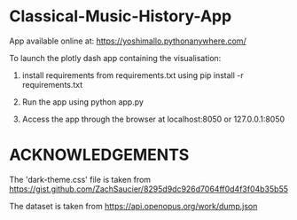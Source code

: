 # Classical-Music-History-App

App available online at: https://yoshimallo.pythonanywhere.com/

To launch the plotly dash app containing the visualisation:

1. install requirements from requirements.txt using
	pip install -r requirements.txt

2. Run the app using
	python app.py
	
3. Access the app through the browser at
	localhost:8050 or 127.0.0.1:8050
  
# ACKNOWLEDGEMENTS

The 'dark-theme.css' file is taken from https://gist.github.com/ZachSaucier/8295d9dc926d7064ff0d4f3f04b35b55

The dataset is taken from
https://api.openopus.org/work/dump.json
